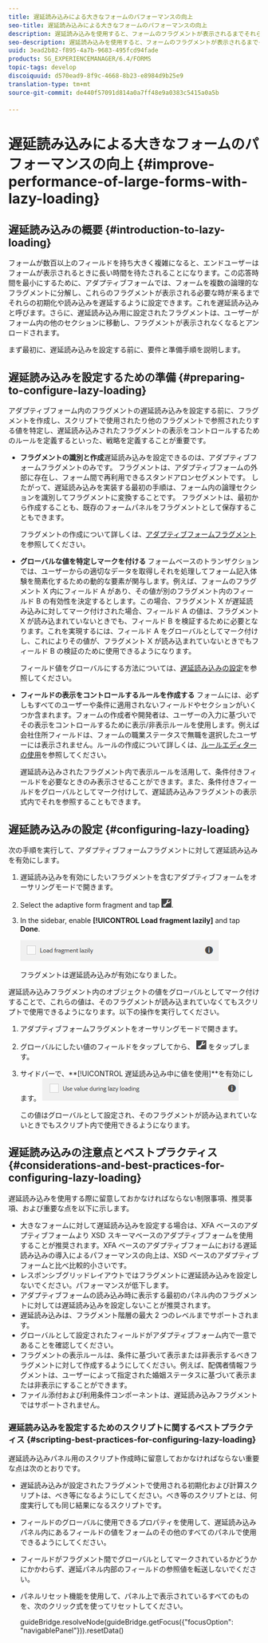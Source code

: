 ```yaml
---
title: 遅延読み込みによる大きなフォームのパフォーマンスの向上
seo-title: 遅延読み込みによる大きなフォームのパフォーマンスの向上
description: 遅延読み込みを使用すると、フォームのフラグメントが表示されるまでそれらの初期化と読み込みを延期することにより、大きく複雑なアダプティブフォームのパフォーマンスを向上できます。
seo-description: 遅延読み込みを使用すると、フォームのフラグメントが表示されるまでそれらの初期化と読み込みを延期することにより、大きく複雑なアダプティブフォームのパフォーマンスを向上できます。
uuid: 3ead2b82-f895-4a7b-9683-495fcd94fade
products: SG_EXPERIENCEMANAGER/6.4/FORMS
topic-tags: develop
discoiquuid: d570ead9-8f9c-4668-8b23-e8984d9b25e9
translation-type: tm+mt
source-git-commit: de440f57091d814a0a7ff48e9a0383c5415a0a5b

---
```



# 遅延読み込みによる大きなフォームのパフォーマンスの向上 {#improve-performance-of-large-forms-with-lazy-loading}

## 遅延読み込みの概要 {#introduction-to-lazy-loading}

フォームが数百以上のフィールドを持ち大きく複雑になると、エンドユーザーはフォームが表示されるときに長い時間を待たされることになります。この応答時間を最小にするために、アダプティブフォームでは、フォームを複数の論理的なフラグメントに分解し、これらのフラグメントが表示される必要な時が来るまでそれらの初期化や読み込みを遅延するように設定できます。これを遅延読み込みと呼びます。さらに、遅延読み込み用に設定されたフラグメントは、ユーザーがフォーム内の他のセクションに移動し、フラグメントが表示されなくなるとアンロードされます。

まず最初に、遅延読み込みを設定する前に、要件と準備手順を説明します。

## 遅延読み込みを設定するための準備 {#preparing-to-configure-lazy-loading}

アダプティブフォーム内のフラグメントの遅延読み込みを設定する前に、フラグメントを作成し、スクリプトで使用されたり他のフラグメントで参照されたりする値を特定し、遅延読み込みされたフラグメントの表示をコントロールするためのルールを定義するといった、戦略を定義することが重要です。

* **フラグメントの識別と作成**&#x200B;遅延読み込みを設定できるのは、アダプティブフォームフラグメントのみです。 フラグメントは、アダプティブフォームの外部に存在し、フォーム間で再利用できるスタンドアロンセグメントです。 したがって、遅延読み込みを実装する最初の手順は、フォーム内の論理セクションを識別してフラグメントに変換することです。 フラグメントは、最初から作成することも、既存のフォームパネルをフラグメントとして保存することもできます。

   フラグメントの作成について詳しくは、[アダプティブフォームフラグメント](/help/forms/using/adaptive-form-fragments.md)を参照してください。

* **グローバルな値を特定しマークを付ける** フォームベースのトランザクションでは、ユーザーからの適切なデータを取得しそれを処理してフォーム記入体験を簡素化するための動的な要素が関与します。例えば、フォームのフラグメント X 内にフィールド A があり、その値が別のフラグメント内のフィールド B の有効性を決定するとします。この場合、フラグメント X が遅延読み込みに対してマーク付けされた場合、フィールド A の値は、フラグメント X が読み込まれていないときでも、フィールド B を検証するために必要となります。これを実現するには、フィールド A をグローバルとしてマーク付けし、これによりその値が、フラグメント X が読み込まれていないときでもフィールド B の検証のために使用できるようになります。

   フィールド値をグローバルにする方法については、[遅延読み込みの設定](/help/forms/using/lazy-loading-adaptive-forms.md#p-configuring-lazy-loading-p)を参照してください。

* **フィールドの表示をコントロールするルールを作成する** フォームには、必ずしもすべてのユーザーや条件に適用されないフィールドやセクションがいくつか含まれます。フォームの作成者や開発者は、ユーザーの入力に基づいでその表示をコントロールするために表示/非表示ルールを使用します。例えば会社住所フィールドは、フォームの職業ステータスで無職を選択したユーザーには表示されません。ルールの作成について詳しくは、[ルールエディターの使用](/help/forms/using/rule-editor.md)を参照してください。

   遅延読み込みされたフラグメント内で表示ルールを活用して、条件付きフィールドを必要なときのみ表示させることができます。また、条件付きフィールドをグローバルとしてマーク付けして、遅延読み込みフラグメントの表示式内でそれを参照することもできます。

## 遅延読み込みの設定 {#configuring-lazy-loading}

次の手順を実行して、アダプティブフォームフラグメントに対して遅延読み込みを有効にします。

1. 遅延読み込みを有効にしたいフラグメントを含むアダプティブフォームをオーサリングモードで開きます。
1. Select the adaptive form fragment and tap ![cmppr](assets/cmppr.png).
1. In the sidebar, enable **[!UICONTROL Load fragment lazily]** and tap **Done**.

   ![アダプティブフォームフラグメントに対して遅延読み込みを有効にする](assets/lazy-loading-fragment.png)

   フラグメントは遅延読み込みが有効になりました。

遅延読み込みフラグメント内のオブジェクトの値をグローバルとしてマーク付けすることで、これらの値は、そのフラグメントが読み込まれていなくてもスクリプトで使用できるようになります。以下の操作を実行してください。

1. アダプティブフォームフラグメントをオーサリングモードで開きます。
1. グローバルにしたい値のフィールドをタップしてから、 ![](assets/cmppr.png) をタップします。
1. サイドバーで、**[!UICONTROL 遅延読み込み中に値を使用]**を有効にします。
   ![サイドバーの遅延読み込みフィールド](assets/enable-lazy-loading.png)

   この値はグローバルとして設定され、そのフラグメントが読み込まれていないときでもスクリプト内で使用できるようになります。

## 遅延読み込みの注意点とベストプラクティス {#considerations-and-best-practices-for-configuring-lazy-loading}

遅延読み込みを使用する際に留意しておかなければならない制限事項、推奨事項、および重要な点を以下に示します。

* 大きなフォームに対して遅延読み込みを設定する場合は、XFA ベースのアダプティブフォームより XSD スキーマベースのアダプティブフォームを使用することが推奨されます。XFA ベースのアダプティブフォームにおける遅延読み込みの導入によるパフォーマンスの向上は、XSD ベースのアダプティブフォームと比べ比較的小さいです。
* レスポンシブグリッドレイアウトではフラグメントに遅延読み込みを設定しないでください。パフォーマンスが低下します。
* アダプティブフォームの読み込み時に表示する最初のパネル内のフラグメントに対しては遅延読み込みを設定しないことが推奨されます。
* 遅延読み込みは、フラグメント階層の最大 2 つのレベルまでサポートされます。
* グローバルとして設定されたフィールドがアダプティブフォーム内で一意であることを確認してください。
* フラグメントの表示ルールは、条件に基づいて表示または非表示するべきフラグメントに対して作成するようにしてください。例えば、配偶者情報フラグメントは、ユーザーによって指定された婚姻ステータスに基づいて表示または非表示にすることができます。
* ファイル添付および利用条件コンポーネントは、遅延読み込みフラグメントではサポートされません。

### 遅延読み込みを設定するためのスクリプトに関するベストプラクティス {#scripting-best-practices-for-configuring-lazy-loading}

遅延読み込みパネル用のスクリプト作成時に留意しておかなければならない重要な点は次のとおりです。

* 遅延読み込みが設定されたフラグメントで使用される初期化および計算スクリプトは、べき等になるようにしてください。べき等のスクリプトとは、何度実行しても同じ結果になるスクリプトです。
* フィールドのグローバルに使用できるプロパティを使用して、遅延読み込みパネル内にあるフィールドの値をフォームのその他のすべてのパネルで使用できるようにしてください。
* フィールドがフラグメント間でグローバルとしてマークされているかどうかにかかわらず、遅延パネル内部のフィールドの参照値を転送しないでください。
* パネルリセット機能を使用して、パネル上で表示されているすべてのものを、次のクリック式を使ってリセットしてください。

   guideBridge.resolveNode(guideBridge.getFocus({&quot;focusOption&quot;: &quot;navigablePanel&quot;})).resetData()

